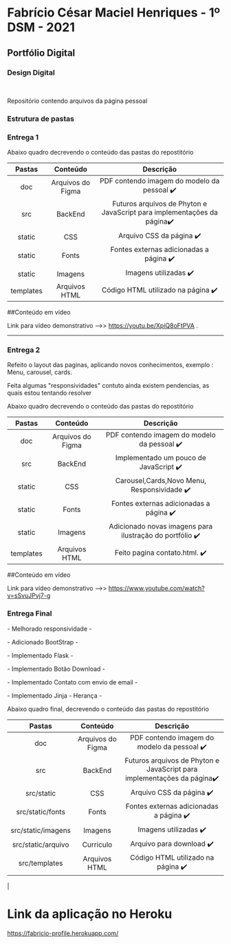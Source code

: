 
<h1> Fabrício César Maciel Henriques - 1º DSM - 2021 </h1>

<h2> Portfólio Digital </h2>
<h3>Design Digital</h3>
<br>
<div>
  <p> Repositório contendo arquivos da página pessoal</p>
  </div>
  <div>
  <h3> Estrutura de pastas </h3>
  <h3>Entrega 1</h3>
  
  <p> Abaixo quadro decrevendo o conteúdo das pastas do repostitório</p>
  
|   Pastas  |       Conteúdo        |                            Descrição                                  |
|:---------:|:--------------------: | :-------------------------------------------------------------------: |
| doc       | Arquivos do Figma     | PDF contendo imagem do modelo da pessoal :heavy_check_mark:                              |
| src       | BackEnd               | Futuros arquivos de Phyton e JavaScript para implementações da página:heavy_check_mark: |
| static    | CSS                   | Arquivo CSS da página  :heavy_check_mark:                                               |
| static    | Fonts                 | Fontes externas adicionadas a página     :heavy_check_mark:                             |   
| static    | Imagens               | Imagens utilizadas      :heavy_check_mark:                                              |
| templates | Arquivos HTML         | Código HTML utilizado na página         :heavy_check_mark:                              |
</div>

##Conteúdo em vídeo

Link para vídeo demonstrativo -->> https://youtu.be/XpiQ8oFtPVA .
______________________________________________________________________________________________________________________________

<h3>Entrega 2</h3>

<p>Refeito o layout das paginas, aplicando novos conhecimentos, exemplo : Menu, carousel, cards.</p>
<p>Feita algumas "responsividades" contuto ainda existem pendencias, as quais estou tentando resolver </p>

  <p> Abaixo quadro decrevendo o conteúdo das pastas do repostitório</p>
  
|   Pastas  |       Conteúdo        |                            Descrição                                  |
|:---------:|:--------------------: | :-------------------------------------------------------------------: |
| doc       | Arquivos do Figma     | PDF contendo imagem do modelo da pessoal     :heavy_check_mark:                          |
| src       | BackEnd               | Implementado um pouco de JavaScript      :heavy_check_mark:                             |
| static    | CSS                   | Carousel,Cards,Novo Menu, Responsividade    :heavy_check_mark:                          |
| static    | Fonts                 | Fontes externas adicionadas a página         :heavy_check_mark:                         |   
| static    | Imagens               | Adicionado novas imagens para ilustração do portfólio   :heavy_check_mark:              |
| templates | Arquivos HTML         | Feito pagina contato.html.         :heavy_check_mark:                                   |


##Conteúdo em vídeo

Link para vídeo demonstrativo -->> https://www.youtube.com/watch?v=sSvuJPvj7-g 


<h3>Entrega Final</h3>

<p> - Melhorado responsividade - </p>
<p> - Adicionado BootStrap - </p>
<p> - Implementado Flask - </p>
<p> - Implementado Botão Download - </p>
<p> - Implementado Contato com envio de email - </p>
<p> - Implementado Jinja - Herança - </p>


  <p> Abaixo quadro final, decrevendo o conteúdo das pastas do repostitório</p>
  
|   Pastas              |       Conteúdo        |                            Descrição                                                    |
|:---------------------:|:--------------------: | :-------------------------------------------------------------------------------------: |
| doc                   | Arquivos do Figma     | PDF contendo imagem do modelo da pessoal :heavy_check_mark:                             |
| src                   | BackEnd               | Futuros arquivos de Phyton e JavaScript para implementações da página:heavy_check_mark: |
| src/static            | CSS                   | Arquivo CSS da página  :heavy_check_mark:                                               |
| src/static/fonts      | Fonts                 | Fontes externas adicionadas a página     :heavy_check_mark:                             |   
| src/static/imagens    | Imagens               | Imagens utilizadas      :heavy_check_mark:                                              |
| src/static/arquivo    | Curriculo             | Arquivo para download :heavy_check_mark:                                                |
| src/templates         | Arquivos HTML         | Código HTML utilizado na página         :heavy_check_mark:                              |
|   
</div>

# Link da aplicação no Heroku
https://fabricio-profile.herokuapp.com/



